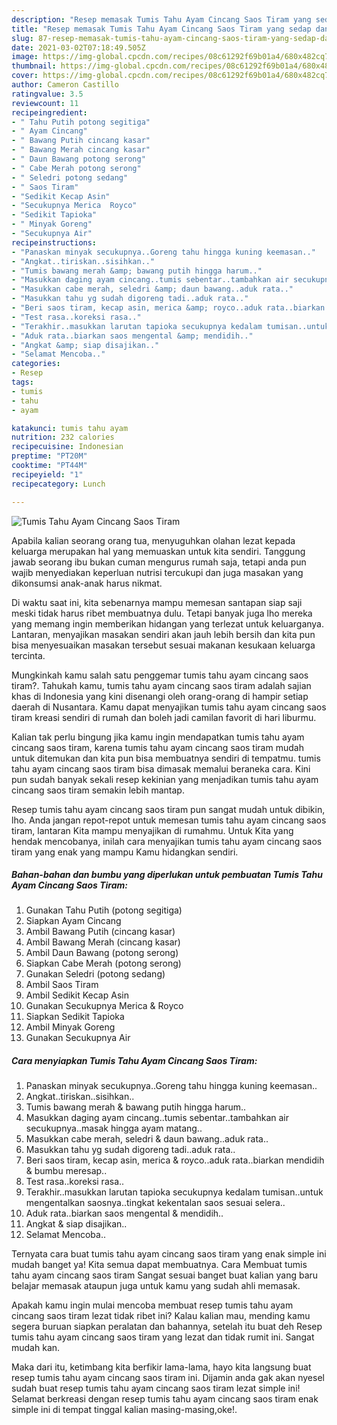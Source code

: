 ```yaml
---
description: "Resep memasak Tumis Tahu Ayam Cincang Saos Tiram yang sedap dan Mudah Dibuat"
title: "Resep memasak Tumis Tahu Ayam Cincang Saos Tiram yang sedap dan Mudah Dibuat"
slug: 87-resep-memasak-tumis-tahu-ayam-cincang-saos-tiram-yang-sedap-dan-mudah-dibuat
date: 2021-03-02T07:18:49.505Z
image: https://img-global.cpcdn.com/recipes/08c61292f69b01a4/680x482cq70/tumis-tahu-ayam-cincang-saos-tiram-foto-resep-utama.jpg
thumbnail: https://img-global.cpcdn.com/recipes/08c61292f69b01a4/680x482cq70/tumis-tahu-ayam-cincang-saos-tiram-foto-resep-utama.jpg
cover: https://img-global.cpcdn.com/recipes/08c61292f69b01a4/680x482cq70/tumis-tahu-ayam-cincang-saos-tiram-foto-resep-utama.jpg
author: Cameron Castillo
ratingvalue: 3.5
reviewcount: 11
recipeingredient:
- " Tahu Putih potong segitiga"
- " Ayam Cincang"
- " Bawang Putih cincang kasar"
- " Bawang Merah cincang kasar"
- " Daun Bawang potong serong"
- " Cabe Merah potong serong"
- " Seledri potong sedang"
- " Saos Tiram"
- "Sedikit Kecap Asin"
- "Secukupnya Merica  Royco"
- "Sedikit Tapioka"
- " Minyak Goreng"
- "Secukupnya Air"
recipeinstructions:
- "Panaskan minyak secukupnya..Goreng tahu hingga kuning keemasan.."
- "Angkat..tiriskan..sisihkan.."
- "Tumis bawang merah &amp; bawang putih hingga harum.."
- "Masukkan daging ayam cincang..tumis sebentar..tambahkan air secukupnya..masak hingga ayam matang.."
- "Masukkan cabe merah, seledri &amp; daun bawang..aduk rata.."
- "Masukkan tahu yg sudah digoreng tadi..aduk rata.."
- "Beri saos tiram, kecap asin, merica &amp; royco..aduk rata..biarkan mendidih &amp; bumbu meresap.."
- "Test rasa..koreksi rasa.."
- "Terakhir..masukkan larutan tapioka secukupnya kedalam tumisan..untuk mengentalkan saosnya..tingkat kekentalan saos sesuai selera.."
- "Aduk rata..biarkan saos mengental &amp; mendidih.."
- "Angkat &amp; siap disajikan.."
- "Selamat Mencoba.."
categories:
- Resep
tags:
- tumis
- tahu
- ayam

katakunci: tumis tahu ayam 
nutrition: 232 calories
recipecuisine: Indonesian
preptime: "PT20M"
cooktime: "PT44M"
recipeyield: "1"
recipecategory: Lunch

---
```



![Tumis Tahu Ayam Cincang Saos Tiram](https://img-global.cpcdn.com/recipes/08c61292f69b01a4/680x482cq70/tumis-tahu-ayam-cincang-saos-tiram-foto-resep-utama.jpg)

Apabila kalian seorang orang tua, menyuguhkan olahan lezat kepada keluarga merupakan hal yang memuaskan untuk kita sendiri. Tanggung jawab seorang ibu bukan cuman mengurus rumah saja, tetapi anda pun wajib menyediakan keperluan nutrisi tercukupi dan juga masakan yang dikonsumsi anak-anak harus nikmat.

Di waktu  saat ini, kita sebenarnya mampu memesan santapan siap saji meski tidak harus ribet membuatnya dulu. Tetapi banyak juga lho mereka yang memang ingin memberikan hidangan yang terlezat untuk keluarganya. Lantaran, menyajikan masakan sendiri akan jauh lebih bersih dan kita pun bisa menyesuaikan masakan tersebut sesuai makanan kesukaan keluarga tercinta. 



Mungkinkah kamu salah satu penggemar tumis tahu ayam cincang saos tiram?. Tahukah kamu, tumis tahu ayam cincang saos tiram adalah sajian khas di Indonesia yang kini disenangi oleh orang-orang di hampir setiap daerah di Nusantara. Kamu dapat menyajikan tumis tahu ayam cincang saos tiram kreasi sendiri di rumah dan boleh jadi camilan favorit di hari liburmu.

Kalian tak perlu bingung jika kamu ingin mendapatkan tumis tahu ayam cincang saos tiram, karena tumis tahu ayam cincang saos tiram mudah untuk ditemukan dan kita pun bisa membuatnya sendiri di tempatmu. tumis tahu ayam cincang saos tiram bisa dimasak memalui beraneka cara. Kini pun sudah banyak sekali resep kekinian yang menjadikan tumis tahu ayam cincang saos tiram semakin lebih mantap.

Resep tumis tahu ayam cincang saos tiram pun sangat mudah untuk dibikin, lho. Anda jangan repot-repot untuk memesan tumis tahu ayam cincang saos tiram, lantaran Kita mampu menyajikan di rumahmu. Untuk Kita yang hendak mencobanya, inilah cara menyajikan tumis tahu ayam cincang saos tiram yang enak yang mampu Kamu hidangkan sendiri.

<!--inarticleads1-->

##### Bahan-bahan dan bumbu yang diperlukan untuk pembuatan Tumis Tahu Ayam Cincang Saos Tiram:

1. Gunakan  Tahu Putih (potong segitiga)
1. Siapkan  Ayam Cincang
1. Ambil  Bawang Putih (cincang kasar)
1. Ambil  Bawang Merah (cincang kasar)
1. Ambil  Daun Bawang (potong serong)
1. Siapkan  Cabe Merah (potong serong)
1. Gunakan  Seledri (potong sedang)
1. Ambil  Saos Tiram
1. Ambil Sedikit Kecap Asin
1. Gunakan Secukupnya Merica &amp; Royco
1. Siapkan Sedikit Tapioka
1. Ambil  Minyak Goreng
1. Gunakan Secukupnya Air




<!--inarticleads2-->

##### Cara menyiapkan Tumis Tahu Ayam Cincang Saos Tiram:

1. Panaskan minyak secukupnya..Goreng tahu hingga kuning keemasan..
1. Angkat..tiriskan..sisihkan..
1. Tumis bawang merah &amp; bawang putih hingga harum..
1. Masukkan daging ayam cincang..tumis sebentar..tambahkan air secukupnya..masak hingga ayam matang..
1. Masukkan cabe merah, seledri &amp; daun bawang..aduk rata..
1. Masukkan tahu yg sudah digoreng tadi..aduk rata..
1. Beri saos tiram, kecap asin, merica &amp; royco..aduk rata..biarkan mendidih &amp; bumbu meresap..
1. Test rasa..koreksi rasa..
1. Terakhir..masukkan larutan tapioka secukupnya kedalam tumisan..untuk mengentalkan saosnya..tingkat kekentalan saos sesuai selera..
1. Aduk rata..biarkan saos mengental &amp; mendidih..
1. Angkat &amp; siap disajikan..
1. Selamat Mencoba..




Ternyata cara buat tumis tahu ayam cincang saos tiram yang enak simple ini mudah banget ya! Kita semua dapat membuatnya. Cara Membuat tumis tahu ayam cincang saos tiram Sangat sesuai banget buat kalian yang baru belajar memasak ataupun juga untuk kamu yang sudah ahli memasak.

Apakah kamu ingin mulai mencoba membuat resep tumis tahu ayam cincang saos tiram lezat tidak ribet ini? Kalau kalian mau, mending kamu segera buruan siapkan peralatan dan bahannya, setelah itu buat deh Resep tumis tahu ayam cincang saos tiram yang lezat dan tidak rumit ini. Sangat mudah kan. 

Maka dari itu, ketimbang kita berfikir lama-lama, hayo kita langsung buat resep tumis tahu ayam cincang saos tiram ini. Dijamin anda gak akan nyesel sudah buat resep tumis tahu ayam cincang saos tiram lezat simple ini! Selamat berkreasi dengan resep tumis tahu ayam cincang saos tiram enak simple ini di tempat tinggal kalian masing-masing,oke!.

